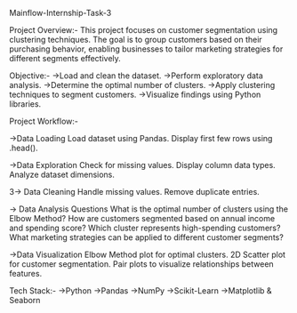 Mainflow-Internship-Task-3

Project Overview:-
This project focuses on customer segmentation using clustering techniques. The goal is to group customers based on their purchasing behavior, enabling businesses to tailor marketing strategies for different segments effectively.

Objective:-
->Load and clean the dataset.
->Perform exploratory data analysis.
->Determine the optimal number of clusters.
->Apply clustering techniques to segment customers.
->Visualize findings using Python libraries.

Project Workflow:-

->Data Loading
Load dataset using Pandas.
Display first few rows using .head().

->Data Exploration
Check for missing values.
Display column data types.
Analyze dataset dimensions.

3-> Data Cleaning
Handle missing values.
Remove duplicate entries.

-> Data Analysis Questions
What is the optimal number of clusters using the Elbow Method?
How are customers segmented based on annual income and spending score?
Which cluster represents high-spending customers?
What marketing strategies can be applied to different customer segments?

->Data Visualization
Elbow Method plot for optimal clusters.
2D Scatter plot for customer segmentation.
Pair plots to visualize relationships between features.

Tech Stack:-
->Python
->Pandas
->NumPy
->Scikit-Learn
->Matplotlib & Seaborn

